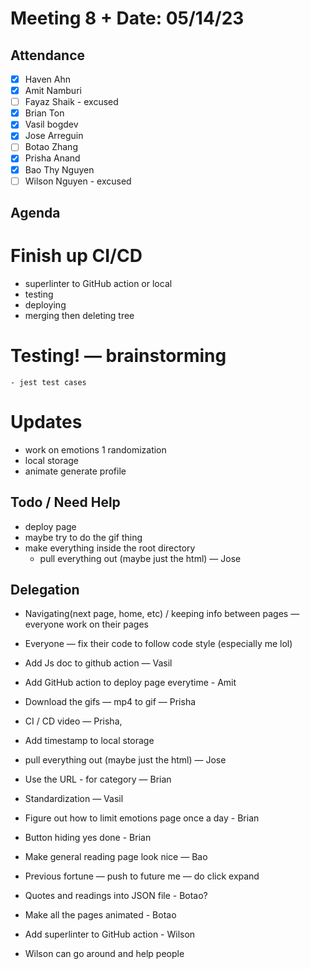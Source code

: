 # Meeting 8 + Date: 05/14/23
## Attendance
- [x] Haven Ahn
- [x] Amit Namburi
- [ ] Fayaz Shaik - excused
- [x] Brian Ton
- [x] Vasil bogdev
- [x] Jose Arreguin
- [ ] Botao Zhang
- [x] Prisha Anand
- [x] Bao Thy Nguyen
- [ ] Wilson Nguyen - excused

## Agenda
# Finish up CI/CD
  - superlinter to GitHub action or local 
  - testing
  - deploying
  - merging then deleting tree

# Testing! — brainstorming
    - jest test cases

# Updates
 - work on emotions 1 randomization
 - local storage
 - animate generate profile 

## Todo / Need Help
 - deploy page
 - maybe try to do the gif thing
 - make everything inside the root directory
	 - pull everything out (maybe just the html) — Jose

## Delegation
 - Navigating(next page, home, etc) / keeping info between pages — everyone work on their pages
 - Everyone — fix their code to follow code style (especially me lol)

 - Add Js doc to github action — Vasil
 - Add GitHub action to deploy page everytime - Amit
 - Download the gifs — mp4 to gif — Prisha
 - CI / CD video — Prisha, 
 - Add timestamp to local storage 
 - pull everything out (maybe just the html) — Jose
 - Use the URL - for category — Brian
 - Standardization — Vasil
 - Figure out how to limit emotions page once a day - Brian
 - Button hiding yes done - Brian

 - Make general reading page look nice — Bao 
 - Previous fortune  — push to future me — do click expand
 - Quotes and readings into JSON file - Botao?
 - Make all the pages animated - Botao
 - Add superlinter to GitHub action - Wilson
 - Wilson can go around and help people

